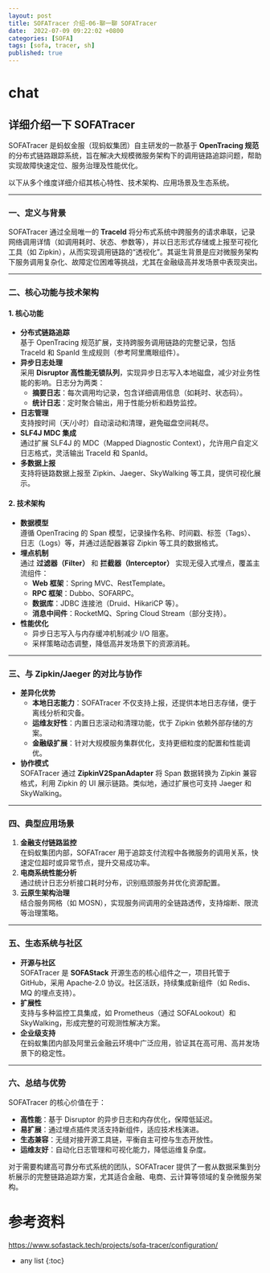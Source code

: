 ```yaml
---
layout: post
title: SOFATracer 介绍-06-聊一聊 SOFATracer
date:  2022-07-09 09:22:02 +0800
categories: [SOFA]
tags: [sofa, tracer, sh]
published: true
---
```


# chat

## 详细介绍一下 SOFATracer

SOFATracer 是蚂蚁金服（现蚂蚁集团）自主研发的一款基于 **OpenTracing 规范**的分布式链路跟踪系统，旨在解决大规模微服务架构下的调用链路追踪问题，帮助实现故障快速定位、服务治理及性能优化。

以下从多个维度详细介绍其核心特性、技术架构、应用场景及生态系统。

---

### 一、定义与背景
SOFATracer 通过全局唯一的 **TraceId** 将分布式系统中跨服务的请求串联，记录网络调用详情（如调用耗时、状态、参数等），并以日志形式存储或上报至可视化工具（如 Zipkin），从而实现调用链路的“透视化”。其诞生背景是应对微服务架构下服务调用复杂化、故障定位困难等挑战，尤其在金融级高并发场景中表现突出。

---

### 二、核心功能与技术架构
#### 1. **核心功能**
- **分布式链路追踪**  
  基于 OpenTracing 规范扩展，支持跨服务调用链路的完整记录，包括 TraceId 和 SpanId 生成规则（参考阿里鹰眼组件）。
- **异步日志处理**  
  采用 **Disruptor 高性能无锁队列**，实现异步日志写入本地磁盘，减少对业务性能的影响。日志分为两类：
  - **摘要日志**：每次调用均记录，包含详细调用信息（如耗时、状态码）。
  - **统计日志**：定时聚合输出，用于性能分析和趋势监控。
- **日志管理**  
  支持按时间（天/小时）自动滚动和清理，避免磁盘空间耗尽。
- **SLF4J MDC 集成**  
  通过扩展 SLF4J 的 MDC（Mapped Diagnostic Context），允许用户自定义日志格式，灵活输出 TraceId 和 SpanId。
- **多数据上报**  
  支持将链路数据上报至 Zipkin、Jaeger、SkyWalking 等工具，提供可视化展示。

#### 2. **技术架构**
- **数据模型**  
  遵循 OpenTracing 的 Span 模型，记录操作名称、时间戳、标签（Tags）、日志（Logs）等，并通过适配器兼容 Zipkin 等工具的数据格式。
- **埋点机制**  
  通过 **过滤器（Filter）**  和 **拦截器（Interceptor）**  实现无侵入式埋点，覆盖主流组件：
  - **Web 框架**：Spring MVC、RestTemplate。
  - **RPC 框架**：Dubbo、SOFARPC。
  - **数据库**：JDBC 连接池（Druid、HikariCP 等）。
  - **消息中间件**：RocketMQ、Spring Cloud Stream（部分支持）。
- **性能优化**  
  - 异步日志写入与内存缓冲机制减少 I/O 阻塞。
  - 采样策略动态调整，降低高并发场景下的资源消耗。

---

### 三、与 Zipkin/Jaeger 的对比与协作
- **差异化优势**  
  - **本地日志能力**：SOFATracer 不仅支持上报，还提供本地日志存储，便于离线分析和灾备。
  - **运维友好性**：内置日志滚动和清理功能，优于 Zipkin 依赖外部存储的方案。
  - **金融级扩展**：针对大规模服务集群优化，支持更细粒度的配置和性能调优。
- **协作模式**  
  SOFATracer 通过 **ZipkinV2SpanAdapter** 将 Span 数据转换为 Zipkin 兼容格式，利用 Zipkin 的 UI 展示链路。类似地，通过扩展也可支持 Jaeger 和 SkyWalking。

---

### 四、典型应用场景
1. **金融支付链路监控**  
   在蚂蚁集团内部，SOFATracer 用于追踪支付流程中各微服务的调用关系，快速定位超时或异常节点，提升交易成功率。
2. **电商系统性能分析**  
   通过统计日志分析接口耗时分布，识别瓶颈服务并优化资源配置。
3. **云原生架构治理**  
   结合服务网格（如 MOSN），实现服务间调用的全链路透传，支持熔断、限流等治理策略。

---

### 五、生态系统与社区
- **开源与社区**  
  SOFATracer 是 **SOFAStack** 开源生态的核心组件之一，项目托管于 GitHub，采用 Apache-2.0 协议。社区活跃，持续集成新组件（如 Redis、MQ 的埋点支持）。
- **扩展性**  
  支持与多种监控工具集成，如 Prometheus（通过 SOFALookout）和 SkyWalking，形成完整的可观测性解决方案。
- **企业级支持**  
  在蚂蚁集团内部及阿里云金融云环境中广泛应用，验证其在高可用、高并发场景下的稳定性。

---

### 六、总结与优势
SOFATracer 的核心价值在于：
- **高性能**：基于 Disruptor 的异步日志和内存优化，保障低延迟。
- **易扩展**：通过埋点插件灵活支持新组件，适应技术栈演进。
- **生态兼容**：无缝对接开源工具链，平衡自主可控与生态开放性。
- **运维友好**：自动化日志管理和可视化能力，降低运维复杂度。

对于需要构建高可靠分布式系统的团队，SOFATracer 提供了一套从数据采集到分析展示的完整链路追踪方案，尤其适合金融、电商、云计算等领域的复杂微服务架构。

# 参考资料

https://www.sofastack.tech/projects/sofa-tracer/configuration/

* any list
{:toc}